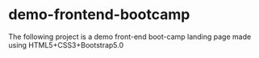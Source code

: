 # demo-frontend-bootcamp
The following project is a demo front-end boot-camp landing page made using HTML5+CSS3+Bootstrap5.0
